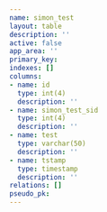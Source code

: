 ```yaml
---
name: simon_test
layout: table
description: ''
active: false
app_area: ''
primary_key: 
indexes: []
columns:
- name: id
  type: int(4)
  description: ''
- name: simon_test_sid
  type: int(4)
  description: ''
- name: test
  type: varchar(50)
  description: ''
- name: tstamp
  type: timestamp
  description: ''
relations: []
pseudo_pk: 
---
```


